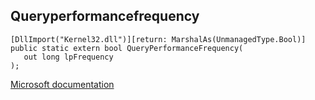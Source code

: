 ## Queryperformancefrequency

```
[DllImport("Kernel32.dll")][return: MarshalAs(UnmanagedType.Bool)]
public static extern bool QueryPerformanceFrequency(
   out long lpFrequency
);
```

[Microsoft documentation](https://docs.microsoft.com/en-us/windows/win32/api/profileapi/nf-profileapi-queryperformancefrequency)
